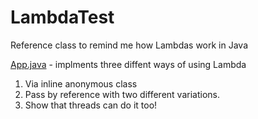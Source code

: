 # LambdaTest
Reference class to remind me how Lambdas work in Java

[App.java](./App.java) - implments three diffent ways of using Lambda
1) Via inline anonymous class
2) Pass by reference with two different variations.
3) Show that threads can do it too!
